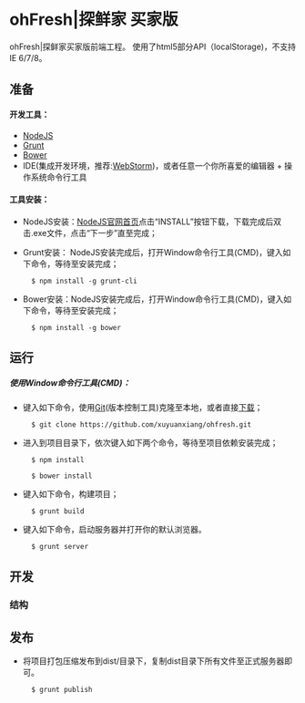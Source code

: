 ohFresh|探鲜家 买家版
==========

  ohFresh|探鲜家买家版前端工程。
  使用了html5部分API（localStorage)，不支持IE 6/7/8。


## 准备

#### 开发工具：
  * [NodeJS](http://nodejs.org/)
  * [Grunt](http://gruntjs.com/)
  * [Bower](http://bower.io/)
  * IDE(集成开发环境，推荐:[WebStorm](http://www.jetbrains.com/webstorm/))，或者任意一个你所喜爱的编辑器 + 操作系统命令行工具

#### 工具安装：
  * NodeJS安装：[NodeJS官网首页](http://nodejs.org/)点击“INSTALL”按钮下载，下载完成后双击.exe文件，点击“下一步”直至完成；
  * Grunt安装： NodeJS安装完成后，打开Window命令行工具(CMD)，键入如下命令，等待至安装完成；

    ```
      $ npm install -g grunt-cli
    ```
  * Bower安装：NodeJS安装完成后，打开Window命令行工具(CMD)，键入如下命令，等待至安装完成；

    ```
      $ npm install -g bower
    ```

## 运行

##### 使用Window命令行工具(CMD)：

  * 键入如下命令，使用[Git](http://git-scm.com/)(版本控制工具)克隆至本地，或者直接[下载](https://github.com/xuyuanxiang/ohfresh/archive/master.zip)；

    ```
      $ git clone https://github.com/xuyuanxiang/ohfresh.git
    ```

  * 进入到项目目录下，依次键入如下两个命令，等待至项目依赖安装完成；

    ```
      $ npm install
    ```

    ```
      $ bower install
    ```

  * 键入如下命令，构建项目；

    ```
      $ grunt build
    ```

  * 键入如下命令，启动服务器并打开你的默认浏览器。

    ```
      $ grunt server
    ```
## 开发

  ### 结构


## 发布

  * 将项目打包压缩发布到dist/目录下，复制dist目录下所有文件至正式服务器即可。

    ```
      $ grunt publish
    ```